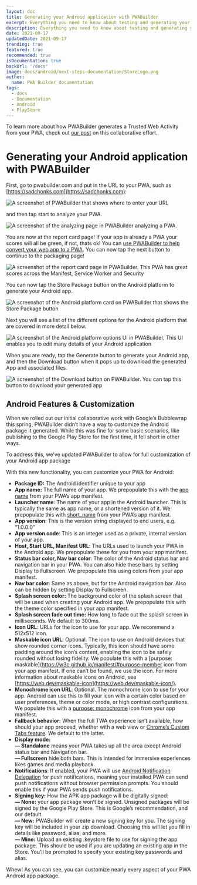 ```yaml
---
layout: doc
title: Generating your Android application with PWABuilder
excerpt: Everything you need to know about testing and generating your Androd app with PWABuilder
description: Everything you need to know about testing and generating your Androd app with PWABuilderPlay Store
date: 2021-09-17
updatedDate: 2021-09-17
trending: true
featured: true
recommended: true
isDocumentation: true
backUrl: '/docs'
image: docs/android/next-steps-documentation/StoreLogo.png
author:
  name: PWA Builder documentation
tags:
  - docs
  - Documentation
  - Android
  - PlayStore
---
```


To learn more about how PWABuilder generates a Trusted Web Activity from your PWA, check out [our post](/posts/microsoft-and-google-team-up.md) on this collaborative effort.

# Generating your Android application with PWABuilder

First, go to pwabuilder.com and put in the URL to your PWA, such as [https://sadchonks.com](https://sadchonks.com):

![A screenshot of PWABuilder that shows where to enter your URL](/docs/android/generating-android-package/enter-url.png)

and then tap start to analyze your PWA.

![A screenshot of the analyzing page in PWABuilder analyzing a PWA.](/docs/android/generating-android-package/analyzing.png)

You are now at the report card page! If your app is already a PWA your scores will all be green, if not, thats ok! You can [use PWABuilder to help convert your web app to a PWA](/docs/converting-your-web-app-to-a-progressive-web-app-with-pwabuilder/). You can now tap the next button to continue to the packaging page!

![A screenshot of the report card page in PWABuilder. This PWA has great scores across the Manifest, Service Worker and Security](/docs/generating-android-package/report_card.png)

You can now tap the Store Package button on the Android platform to generate your Android app.

![A screenshot of the Android platform card on PWABuilder that shows the Store Package button](/docs/android/generating-android-package/android-card.png)

Next you will see a list of the different options for the Android platform that are covered in more detail below.

![A screenshot of the Android platform options UI in PWABuilder. This UI enables you to edit many details of your Android application](/docs/android/generating-android-package/options.png)

When you are ready, tap the Generate button to generate your Android app, and then the Download button when it pops up to download the generated App and associated files.

![A screenshot of the Download button on PWABuilder. You can tap this button to download your generated app](/docs/android/generating-android-package/download.png)


## Android Features & Customization

When we rolled out our initial collaborative work with Google’s Bubblewrap this spring, PWABuilder didn’t have a way to customize the Android package it generated. While this was fine for some basic scenarios, like publishing to the Google Play Store for the first time, it fell short in other ways.

To address this, we’ve updated PWABuilder to allow for full customization of your Android app package

With this new functionality, you can customize your PWA for Android:

- **Package ID:** The Android identifier unique to your app
- **App name:** The full name of your app. We prepopulate this with the [app name](https://w3c.github.io/manifest/#name-member) from your PWA’s app manifest.
- **Launcher name**: The name of your app in the Android launcher. This is typically the same as app name, or a shortened version of it. We prepopulate this with [short_name](https://w3c.github.io/manifest/#short_name-member) from your PWA’s app manifest.
- **App version**: This is the version string displayed to end users, e.g. “1.0.0.0”
- **App version code**: This is an integer used as a private, internal version of your app.
- **Host, Start URL, Manifest URL**: The URLs used to launch your PWA in the Android app. We prepopulate these for you from your app manifest.
- **Status bar color, Nav bar color**: The color of the Android status bar and navigation bar in your PWA. You can also hide these bars by setting Display to
  Fullscreen. We prepopulate this using colors from your app manifest.
- **Nav bar color:** Same as above, but for the Android navigation bar. Also can be hidden by setting Display to Fullscreen.
- **Splash screen color:** The background color of the splash screen that will be used when creating your Android app. We prepopulate this with the theme color
  specified in your app manifest.
- **Splash screen fade out time:** How long to fade out the splash screen in milliseconds. We default to 300ms.
- **Icon URL**: URLs for the icon to use for your app. We recommend a 512x512 icon.
- **Maskable icon URL**: Optional. The icon to use on Android devices that show rounded corner icons. Typically, this icon should have some padding around the
  icon’s content, enabling the icon to be safely rounded without losing fidelity. We populate this with a [purpose: maskable](https://w3c.github.io/manifest/#purpose-member icon from your app manifest. If one can’t be found, we use the icon. For more information about
  maskable icons on Android, see [https://web.dev/maskable-icon](https://web.dev/maskable-icon/).
- **Monochrome icon URL**: Optional. The monochrome icon to use for your app. Android can use this to fill your icon with a certain color based on user preferences, theme or color mode, or high contrast configurations. We populate this with a [purpose: monochrome](https://w3c.github.io/manifest/#purpose-member) icon from your app manifest.
- **Fallback behavior:** When the full TWA experience isn’t available, how should your app proceed, whether with a web view or [Chrome’s Custom Tabs feature](https://developer.chrome.com/multidevice/android/customtabs). We default to the latter.
- **Display mode:** <br> **— Standalone** means your PWA takes up all the area except Android status bar and Navigation bar. <br> **— Fullscreen** hide both
  bars. This is intended for immersive experiences likes games and media playback.
- **Notifications**: If enabled, your PWA will use [Android Notification Delegation](https://github.com/GoogleChromeLabs/svgomg-twa/issues/60) for push
  notifications, meaning your installed PWA can send push notifications without browser permission prompts. You should enable this if your PWA sends push
  notifications.
- **Signing key:** How the APK app package will be digitally signed: <br> **— None:** your app package won’t be signed. Unsigned packages will be signed by
  the Google Play Store. This is Google’s recommendation, and our default.<br> **— New:** PWABuilder will create a new signing key for you. The signing key will
  be included in your zip download. Choosing this will let you fill in details like password, alias, and more.<br> **— Mine:** Upload an existing .keystore
  file to use for signing the app package. This should be used if you are updating an existing app in the Store. You’ll be prompted to specify your existing key
  passwords and alias.

Whew! As you can see, you can customize nearly every aspect of your PWA Android app package.